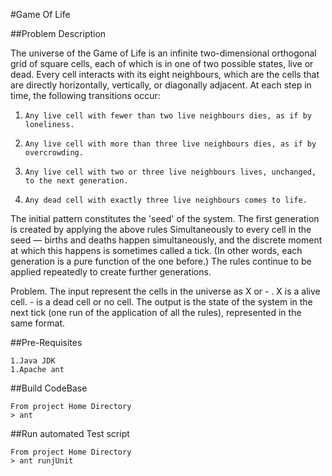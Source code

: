 #Game Of Life

##Problem Description

The universe of the Game of Life is an infinite two-dimensional orthogonal grid of square cells, each of which is in one of two possible states, live or dead. Every cell interacts with its eight neighbours, which are the cells that are directly horizontally, vertically, or diagonally adjacent. At each step in time, the following transitions occur:
1.     Any live cell with fewer than two live neighbours dies, as if by loneliness.
2.     Any live cell with more than three live neighbours dies, as if by overcrowding.
3.     Any live cell with two or three live neighbours lives, unchanged, to the next generation.
4.     Any dead cell with exactly three live neighbours comes to life.
The initial pattern constitutes the 'seed' of the system. The first generation is created by applying the above rules Simultaneously to every cell in the seed — births and deaths happen simultaneously, and the discrete moment at which this happens is sometimes called a tick. (In other words, each generation is a pure function of the one before.) The rules continue to be applied repeatedly to create further generations.

Problem.
The input represent the cells in the universe as X or - . X is a alive cell. - is a dead cell or no cell.
The output is the state of the system in the next tick (one run of the application of all the rules), represented in the same format.


##Pre-Requisites

    1.Java JDK
    1.Apache ant

##Build CodeBase

    From project Home Directory
    > ant

##Run automated Test script

    From project Home Directory
    > ant runjUnit